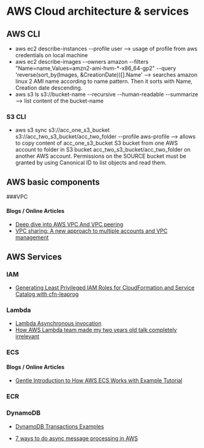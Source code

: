 # AWS Cloud architecture & services

## AWS CLI

* aws ec2 describe-instances --profile user --> usage of profile from aws credentials on local machine
* aws ec2 describe-images --owners amazon --filters "Name=name,Values=amzn2-ami-hvm-*-x86_64-gp2" --query 'reverse(sort_by(Images, &CreationDate))[].Name' -->
searches amazon linux 2 AMI name according to name pattern. Then it sorts with Name, Creation date descending. 
* aws s3 ls s3://bucket-name --recursive --human-readable --summarize --> list content of the bucket-name

### S3 CLI
* aws s3 sync s3://acc_one_s3_bucket s3://acc_two_s3_bucket/acc_two_folder --profile aws-profile --> allows to copy content
of acc_one_s3_bucket S3 bucket from one AWS account to folder in S3 bucket acc_two_s3_bucket/acc_two_folder on another AWS
account. Permissions on the SOURCE bucket must be granted by using Canonical ID to list objects and read them.
 
## AWS basic components

###VPC

#### Blogs / Online Articles
* [Deep dive into AWS VPC And VPC peering](https://medium.com/faun/deep-dive-into-aws-vpc-and-vpc-peering-3ea919bd367a)
* [VPC sharing: A new approach to multiple accounts and VPC management](https://aws.amazon.com/blogs/networking-and-content-delivery/vpc-sharing-a-new-approach-to-multiple-accounts-and-vpc-management/)

## AWS Services

### IAM

* [Generating Least Privileged IAM Roles for CloudFormation and Service Catalog with cfn-leaprog](https://stelligent.com/2020/05/15/generating-least-privileged-iam-roles-for-cloudformation-and-service-catalog-with-cfn-leaprog/)

### Lambda

* [Lambda Asynchronous invocation](https://docs.aws.amazon.com/lambda/latest/dg/invocation-async.html)
* [How AWS Lambda team made my two years old talk completely irrelevant](https://medium.com/@serhatcan/how-aws-lambda-team-made-my-two-years-old-talk-completely-irrelevant-1c74c528ca78)


### ECS

#### Blogs / Online Articles
* [Gentle Introduction to How AWS ECS Works with Example Tutorial](https://medium.com/boltops/gentle-introduction-to-how-aws-ecs-works-with-example-tutorial-cea3d27ce63d)


### ECR

### DynamoDB
* [DynamoDB Transactions Examples](https://www.alexdebrie.com/posts/dynamodb-transactions)

* [7 ways to do async message processing in AWS](https://winterwindsoftware.com/aws-async-message-services)